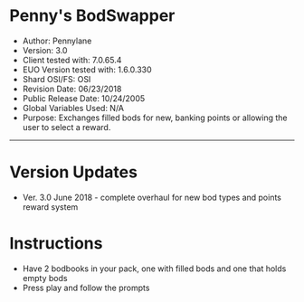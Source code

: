 # Penny's BodSwapper
- Author: Pennylane
- Version: 3.0
- Client tested with: 7.0.65.4
- EUO Version tested with: 1.6.0.330
- Shard OSI/FS: OSI
- Revision Date: 06/23/2018
- Public Release Date: 10/24/2005
- Global Variables Used: N/A
- Purpose: Exchanges filled bods for new, banking points or allowing the user to select a reward.
---------------------------------------------------------------------------------
# Version Updates
 - Ver. 3.0 June 2018 - complete overhaul for new bod types and points reward system

# Instructions
 - Have 2 bodbooks in your pack, one with filled bods and one that holds empty bods
 - Press play and follow the prompts
